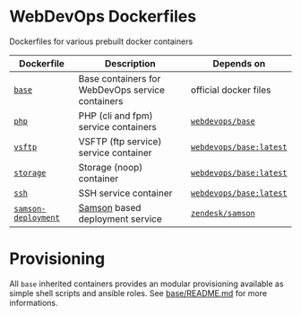 # WebDevOps Dockerfiles

Dockerfiles for various prebuilt docker containers


Dockerfile                  | Description                                                                        | Depends on                                                           |
--------------------------- | ---------------------------------------------------------------------------------- | -------------------------------------------------------------------- |
[`base`](base/README.md)    | Base containers for WebDevOps service containers                                   | official docker files                                                |
[`php`](php/README.md)      | PHP (cli and fpm) service containers                                               | [`webdevops/base`](https://hub.docker.com/r/webdevops/base/)         |
[`vsftp`](vsftp/README.md)  | VSFTP (ftp service) service container                                              | [`webdevops/base:latest`](https://hub.docker.com/r/webdevops/base/)  |
[`storage`](storage/README.md) | Storage (noop) container                                                           | [`webdevops/base:latest`](https://hub.docker.com/r/webdevops/base/)  |
[`ssh`](ssh/README.md)      | SSH service container                                                              | [`webdevops/base:latest`](https://hub.docker.com/r/webdevops/base/)  |
[`samson-deployment`](samson-deployment/README.md) | [Samson](https://github.com/webdevops/samson-deployment) based deployment service  | [`zendesk/samson`](https://hub.docker.com/r/zendesk/samson/)         |


# Provisioning

All `base` inherited containers provides an modular provisioning available as simple shell scripts and ansible roles.
See [base/README.md](base/README.md) for more informations.
